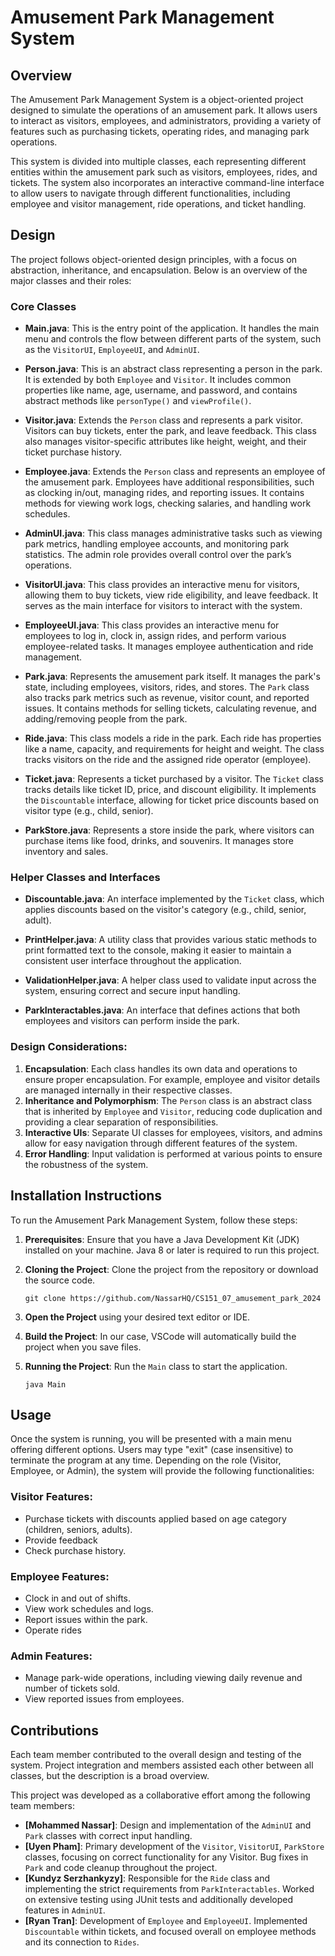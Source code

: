 # Amusement Park Management System

## Overview

The Amusement Park Management System is a object-oriented project designed to simulate the operations of an amusement park. It allows users to interact as visitors, employees, and administrators, providing a variety of features such as purchasing tickets, operating rides, and managing park operations.

This system is divided into multiple classes, each representing different entities within the amusement park such as visitors, employees, rides, and tickets. The system also incorporates an interactive command-line interface to allow users to navigate through different functionalities, including employee and visitor management, ride operations, and ticket handling.

## Design

The project follows object-oriented design principles, with a focus on abstraction, inheritance, and encapsulation. Below is an overview of the major classes and their roles:

### Core Classes

- **Main.java**: This is the entry point of the application. It handles the main menu and controls the flow between different parts of the system, such as the `VisitorUI`, `EmployeeUI`, and `AdminUI`.
    
- **Person.java**: This is an abstract class representing a person in the park. It is extended by both `Employee` and `Visitor`. It includes common properties like name, age, username, and password, and contains abstract methods like `personType()` and `viewProfile()`.
    
- **Visitor.java**: Extends the `Person` class and represents a park visitor. Visitors can buy tickets, enter the park, and leave feedback. This class also manages visitor-specific attributes like height, weight, and their ticket purchase history.
    
- **Employee.java**: Extends the `Person` class and represents an employee of the amusement park. Employees have additional responsibilities, such as clocking in/out, managing rides, and reporting issues. It contains methods for viewing work logs, checking salaries, and handling work schedules.
    
- **AdminUI.java**: This class manages administrative tasks such as viewing park metrics, handling employee accounts, and monitoring park statistics. The admin role provides overall control over the park’s operations.
    
- **VisitorUI.java**: This class provides an interactive menu for visitors, allowing them to buy tickets, view ride eligibility, and leave feedback. It serves as the main interface for visitors to interact with the system.
    
- **EmployeeUI.java**: This class provides an interactive menu for employees to log in, clock in, assign rides, and perform various employee-related tasks. It manages employee authentication and ride management.
    
- **Park.java**: Represents the amusement park itself. It manages the park's state, including employees, visitors, rides, and stores. The `Park` class also tracks park metrics such as revenue, visitor count, and reported issues. It contains methods for selling tickets, calculating revenue, and adding/removing people from the park.
    
- **Ride.java**: This class models a ride in the park. Each ride has properties like a name, capacity, and requirements for height and weight. The class tracks visitors on the ride and the assigned ride operator (employee).
    
- **Ticket.java**: Represents a ticket purchased by a visitor. The `Ticket` class tracks details like ticket ID, price, and discount eligibility. It implements the `Discountable` interface, allowing for ticket price discounts based on visitor type (e.g., child, senior).
    
- **ParkStore.java**: Represents a store inside the park, where visitors can purchase items like food, drinks, and souvenirs. It manages store inventory and sales.
    

### Helper Classes and Interfaces

- **Discountable.java**: An interface implemented by the `Ticket` class, which applies discounts based on the visitor's category (e.g., child, senior, adult).
    
- **PrintHelper.java**: A utility class that provides various static methods to print formatted text to the console, making it easier to maintain a consistent user interface throughout the application.
    
- **ValidationHelper.java**: A helper class used to validate input across the system, ensuring correct and secure input handling.
    
- **ParkInteractables.java**: An interface that defines actions that both employees and visitors can perform inside the park.

### Design Considerations:

1. **Encapsulation**: Each class handles its own data and operations to ensure proper encapsulation. For example, employee and visitor details are managed internally in their respective classes.
2. **Inheritance and Polymorphism**: The `Person` class is an abstract class that is inherited by `Employee` and `Visitor`, reducing code duplication and providing a clear separation of responsibilities.
3. **Interactive UIs**: Separate UI classes for employees, visitors, and admins allow for easy navigation through different features of the system.
4. **Error Handling**: Input validation is performed at various points to ensure the robustness of the system.

## Installation Instructions

To run the Amusement Park Management System, follow these steps:

1. **Prerequisites**: Ensure that you have a Java Development Kit (JDK) installed on your machine. Java 8 or later is required to run this project.
    
2. **Cloning the Project**: Clone the project from the repository or download the source code.
    
    `git clone https://github.com/NassarHQ/CS151_07_amusement_park_2024`
    
3. **Open the Project** using your desired text editor or IDE.

4. **Build the Project**: In our case, VSCode will automatically build the project when you save files.
    
5. **Running the Project**: Run the `Main` class to start the application.
    
    `java Main`
    

## Usage

Once the system is running, you will be presented with a main menu offering different options. Users may type "exit" (case insensitive) to terminate the program at any time. Depending on the role (Visitor, Employee, or Admin), the system will provide the following functionalities:

### Visitor Features:

- Purchase tickets with discounts applied based on age category (children, seniors, adults).
- Provide feedback
- Check purchase history.

### Employee Features:

- Clock in and out of shifts.
- View work schedules and logs.
- Report issues within the park.
- Operate rides

### Admin Features:

- Manage park-wide operations, including viewing daily revenue and number of tickets sold.
- View reported issues from employees.

## Contributions

Each team member contributed to the overall design and testing of the system. Project integration and members assisted each other between all classes, but the description is a broad overview.

This project was developed as a collaborative effort among the following team members:

- **[Mohammed Nassar]**: Design and implementation of the `AdminUI` and `Park` classes with correct input handling.
- **[Uyen Pham]**: Primary development of the `Visitor`, `VisitorUI`, `ParkStore` classes, focusing on correct functionality for any Visitor. Bug fixes in `Park` and code cleanup throughout the project.
- **[Kundyz Serzhankyzy]**: Responsible for the `Ride` class and implementing the strict requirements from `ParkInteractables`. Worked on extensive testing using JUnit tests and additionally developed features in `AdminUI`.
- **[Ryan Tran]**: Development of `Employee` and `EmployeeUI`. Implemented `Discountable` within tickets, and focused overall on employee methods and its connection to `Rides`.
